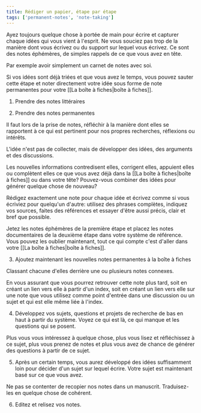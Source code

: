```yaml
---
title: Rédiger un papier, étape par étape
tags: ['permanent-notes', 'note-taking']
---
```


Ayez toujours quelque chose à portée de main pour écrire et capturer chaque idées qui vous vient à l'esprit. Ne vous souciez pas trop de la manière dont vous écrivez ou du support sur lequel vous écrivez. Ce sont des notes éphémères, de simples rappels de ce que vous avez en tête. 

Par exemple avoir simplement un carnet de notes avec soi.

Si vos idées sont déjà triées et que vous avez le temps, vous pouvez sauter cette étape et noter directement votre idée sous forme de note permanentes pour votre [[La boîte à fiches|boîte à fiches]].

1. Prendre des notes littéraires


2. Prendre des notes permanentes

Il faut lors de la prise de notes, réfléchir à la manière dont elles se rapportent à ce qui est pertinent pour nos propres recherches, réflexions ou intérêts.

L'idée n'est pas de collecter, mais de développer des idées, des arguments et des discussions.

Les nouvelles informations contredisent elles, corrigent elles, appuient elles ou complètent elles ce que vous avez déjà dans la [[La boîte à fiches|boîte à fiches]] ou dans votre tête? Pouvez-vous combiner des idées pour générer quelque chose de nouveau? 

Rédigez exactement une note pour chaque idée et écrivez comme si vous écriviez pour quelqu'un d'autre: utilisez des phrases complètes, indiquez vos sources, faites des références et essayer d'être aussi précis, clair et bref que possible. 

Jetez les notes éphémères de la première étape et placez les notes documentaires de la deuxième étape dans votre système de référence. Vous pouvez les oublier maintenant, tout ce qui compte c'est d'aller dans votre [[La boîte à fiches|boîte à fiches]].

3. Ajoutez maintenant les nouvelles notes permanentes à la boîte à fiches

Classant chacune d'elles derrière une ou plusieurs notes connexes. 

En vous assurant que vous pourrez retrouver cette note plus tard, soit en créant un lien vers elle à partir d'un index, soit en créant un lien vers elle sur une note que vous utilisez comme point d'entrée dans une discussion ou un sujet et qui est elle même liée à l'index.

4. Développez vos sujets, questions et projets de recherche de bas en haut à partir du système. Voyez ce qui est là, ce qui manque et les questions qui se posent.

Plus vous vous intéressez à quelque chose, plus vous lisez et réfléchissez à ce sujet, plus vous prenez de notes et plus vous avez de chance de générer des questions à partir de ce sujet.

5. Après un certain temps, vous aurez développé des idées suffisamment loin pour décider d'un sujet sur lequel écrire. Votre sujet est maintenant basé sur ce que vous avez.

Ne pas se contenter de recopier nos notes dans un manuscrit. Traduisez-les en quelque chose de cohérent.

6. Editez et relisez vos notes.